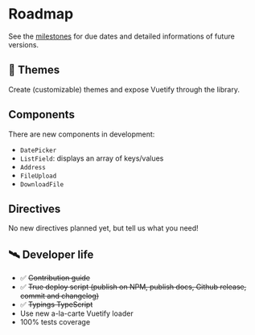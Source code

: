 # Roadmap

See the [milestones](https://github.com/assurance-maladie-digital/vue-dot/milestones?direction=asc&sort=due_date&state=open) for due dates and detailed informations of future versions.

## 💄 Themes

Create (customizable) themes and expose Vuetify through the library.

## Components

There are new components in development:

-   `DatePicker`
-   `ListField`: displays an array of keys/values
-   `Address`
-   `FileUpload`
-   `DownloadFile`

## Directives

No new directives planned yet, but tell us what you need!

## 🛰️ Developer life

-   ✅ ~~Contribution guide~~
-   ✅ ~~True deploy script (publish on NPM, publish docs, Github release, commit and changelog)~~
-   ✅ ~~Typings TypeScript~~
-   Use new a-la-carte Vuetify loader
-   100% tests coverage
